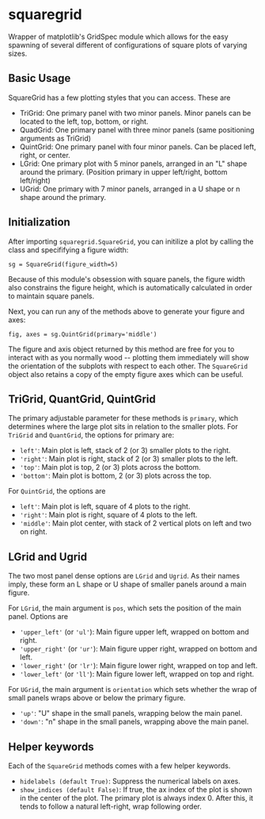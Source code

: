 # squaregrid
Wrapper of matplotlib's GridSpec module which allows for the easy spawning of several different of configurations of square plots of varying sizes.

## Basic Usage 
SquareGrid has a few plotting styles that you can access. These are 
- TriGrid: One primary panel with two minor panels. Minor panels can be located to the left, top, bottom, or right. 
- QuadGrid: One primary panel with three minor panels (same positioning arguments as TriGrid)
- QuintGrid: One primary panel with four minor panels. Can be placed left, right, or center. 
- LGrid: One primary plot with 5 minor panels, arranged in an "L" shape around the primary. (Position primary in upper left/right, bottom left/right)
- UGrid: One primary with 7 minor panels, arranged in a U shape or n shape around the primary. 

## Initialization 

After importing `squaregrid.SquareGrid`, you can initilize a plot by calling the class and specififying a figure width:
```
sg = SquareGrid(figure_width=5)
```
Because of this module's obsession with square panels, the figure width also constrains the figure height, which is automatically calculated in order to maintain square panels. 

Next, you can run any of the methods above to generate your figure and axes: 
```
fig, axes = sg.QuintGrid(primary='middle')
```
The figure and axis object returned by this method are free for you to interact with as you normally wood -- plotting them immediately will show the orientation of the subplots with respect to each other. The `SquareGrid` object also retains a copy of the empty figure axes which can be useful. 

## TriGrid, QuantGrid, QuintGrid
The primary adjustable parameter for these methods is `primary`, which determines where the large plot sits in relation to the smaller plots. For `TriGrid` and `QuantGrid`, the options for primary are: 
- `left'`: Main plot is left, stack of 2 (or 3) smaller plots to the right.
- `'right'`: Main plot is right, stack of 2 (or 3) smaller plots to the left. 
- `'top'`: Main plot is top, 2 (or 3) plots across the bottom. 
- `'bottom'`: Main plot is bottom, 2 (or 3) plots across the top. 

For `QuintGrid`, the options are 
- `left'`: Main plot is left, square of 4 plots to the right.
- `'right'`: Main plot is right, square of 4 plots to the left.
- `'middle'`: Main plot center, with stack of 2 vertical plots on left and two on right. 

## LGrid and Ugrid 
The two most panel dense options are `LGrid` and `Ugrid`. As their names imply, these form an L shape or U shape of smaller panels around a main figure.

For `LGrid`, the main argument is `pos`, which sets the position of the main panel. Options are 
- `'upper_left'` (or `'ul'`): Main figure upper left, wrapped on bottom and right. 
- `'upper_right'` (or `'ur'`): Main figure upper right, wrapped on bottom and left. 
- `'lower_right'` (or `'lr'`): Main figure lower right, wrapped on top and left. 
- `'lower_left'` (or `'ll'`): Main figure lower left, wrapped on top and right. 

For `UGrid`, the main argument is `orientation` which sets whether the wrap of small panels wraps above or below the primary figure. 
- `'up'`: "U" shape in the small panels, wrapping below the main panel. 
- `'down'`: "n" shape in the small panels, wrapping above the main panel. 

## Helper keywords 
Each of the `SquareGrid` methods comes with a few helper keywords. 
- `hidelabels (default True)`: Suppress the numerical labels on axes. 
- `show_indices (default False)`: If true, the ax index of the plot is shown in the center of the plot. The primary plot is always index 0. After this, it tends to follow a natural left-right, wrap following order. 







